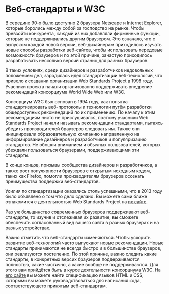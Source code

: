# Веб-стандарты и W3C

В середине 90-х было доступно 2 браузера Netscape и Internet Explorer, которые боролись между собой за господство на рынке. Чтобы превзойти конкурента, каждый из них добавляли фирменные функции, которые не поддерживались другим браузером. Это означало, что с выпуском каждой новой версии, веб-дизайнерам приходилось изучать новые способы разработки веб-сайтов, чтобы использовать передовые возможности браузеров и по этой причине, зачастую приходилось разрабатывать несколько версий страниц для разных браузеров.

В таких условиях, среди дизайнеров и разработчиков недовольных положением дел, зародилась идея стандартизации веб-технологий, что привело к создании организации Web Standards Project в 1998 году. Учасники проекта начали организованно поддерживать внедрение рекомендаций консорциума World Wide Web или W3C.

Консорциум W3C был основан в 1994 году, как попытка стандартизировать веб-протоколы и технологии путём разработки общедоступных рекомендаций по их применению. По началу к этим рекомендациям никто не прислушивался, поэтому учасники Web Standards Project начали называть рекомендации стандартами, пытаясь убедить производителей браузеров следовать им. Также они инициировали образовательную компанию направленную на информирование дизайнеров и разработчиков и популяризацию стандартов. Не обошли вниманием и обычных пользователей, которых убеждали пользоваться браузерами, поддерживающими эти стандарты.

В конце концов, призывы сообщества дизайнеров и разработчиков, а также рост популярности браузеров с открытым исходным кодом, таких как Firefox, помогли производителям браузеров осознать преимущества поддержки веб-стандартов.

Усилия по стандартизации оказались столь успешными, что в 2013 году было объявлено о том что дело сделано. Вы можете сами ближе ознакомится с деятельностью Web Standards Project на [их сайте](https://www.webstandards.org).

Раз уж большинство современных браузеров поддерживают веб-стандарты, то изучив и отслеживая их развитие, вы сможете обеспечить согласованный вид вашего сайта в разных браузерах и на разных устройствах.

Важно отметить что веб-стандарты изменяються. Чтобы ускорить развитие веб-технологий часто выпускают новые рекомендации. Новые стандарты принимаются не всегда быстро и в большинстве браузеров, они реализуются постепенно. По этой причине, важно следить какие стандарты, в конкретных версих браузеров поддерживаются полностью, какие частично, а какие вообще не поддерживаются. Для этого вам прийдётся быть в курсе деятельности консорциума W3C. На [его сайте](https://www.w3.org/) вы можете найти спецификацию языков HTML и CSS, которыми вы можете руководствоваться для написания кода, соответствующего принятым веб-стандартам.